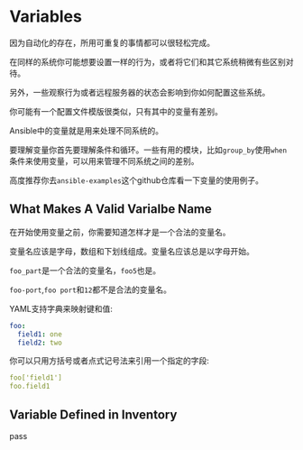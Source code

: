# Variables

因为自动化的存在，所用可重复的事情都可以很轻松完成。

在同样的系统你可能想要设置一样的行为，或者将它们和其它系统稍微有些区别对待。

另外，一些观察行为或者远程服务器的状态会影响到你如何配置这些系统。

你可能有一个配置文件模版很类似，只有其中的变量有差别。

Ansible中的变量就是用来处理不同系统的。

要理解变量你首先要理解条件和循环。一些有用的模块，比如`group_by`使用`when`条件来使用变量，可以用来管理不同系统之间的差别。

高度推荐你去`ansible-examples`这个github仓库看一下变量的使用例子。

## What Makes A Valid Varialbe Name

在开始使用变量之前，你需要知道怎样才是一个合法的变量名。

变量名应该是字母，数组和下划线组成。变量名应该总是以字母开始。

`foo_part`是一个合法的变量名，`foo5`也是。

`foo-port`,`foo port`和`12`都不是合法的变量名。

YAML支持字典来映射键和值:

```yaml
foo:
  field1: one
  field2: two
```

你可以只用方括号或者点式记号法来引用一个指定的字段:

```yaml
foo['field1']
foo.field1
```

## Variable Defined in Inventory

pass
